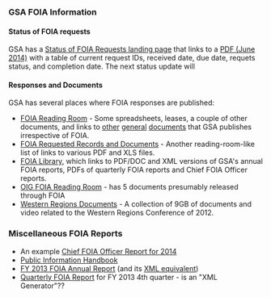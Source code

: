 ### GSA FOIA Information


#### Status of FOIA requests

GSA has a [Status of FOIA Requests landing page](http://www.gsa.gov/portal/content/103778) that links to a [PDF (June 2014)](http://www.gsa.gov/portal/mediaId/193415/fileName/US_General_Services_Administration_Status_of_FOIA_Requests_-_JUNE_2014.action) with a table of current request IDs, received date, due date, requets status, and completion date. The next status update will

#### Responses and Documents

GSA has several places where FOIA responses are published:

* [FOIA Reading Room](http://www.gsa.gov/portal/content/103776) - Some spreadsheets, leases, a couple of other documents, and links to [other](http://www.gsa.gov/portal/indexpage/teaser/category/21007/hostUri/portal) [general](http://www.gsa.gov/portal/category/21417) [documents](http://www.gsa.gov/portal/indexpage/teaser/category/21002/hostUri/portal) that GSA publishes irrespective of FOIA.
* [FOIA Requested Records and Documents](http://www.gsa.gov/portal/content/305477) - Another reading-room-like list of links to various PDF and XLS files.
* [FOIA Library](http://www.gsa.gov/portal/content/104389), which links to PDF/DOC and XML versions of GSA's annual FOIA reports, PDFs of quarterly FOIA reports and Chief FOIA Officer reports.
* [OIG FOIA Reading Room](http://www.gsaig.gov/index.cfm/other-documents/foia-reading-room/) - has 5 documents presumably released through FOIA
* [Western Regions Documents](http://www.gsa.gov/portal/content/132303) - A collection of 9GB of documents and video related to the Western Regions Conference of 2012.

### Miscellaneous FOIA Reports

* An example [Chief FOIA Officer Report for 2014](http://www.gsa.gov/portal/mediaId/188539/fileName/FY_2014_GSA_Annual_FOIA_Report_FINAL_19MAR2014_31914.action)
* [Public Information Handbook](http://www.gsa.gov/portal/getMediaData?mediaId=188991)
* [FY 2013 FOIA Annual Report](http://www.gsa.gov/portal/mediaId/186395/fileName/GSA_Fiscal_Year_2013_Annual_FOIA_Report1.action) (and its [XML equivalent](http://www.gsa.gov/portal/getMediaData?mediaId=186399))
* [Quarterly FOIA Report](http://www.gsa.gov/portal/mediaId/181543/fileName/US_General_Services_Administration_Quarterly_FOIA_Reporting_-_Quarter_4.action) for FY 2013 4th quarter - is an "XML Generator"??
